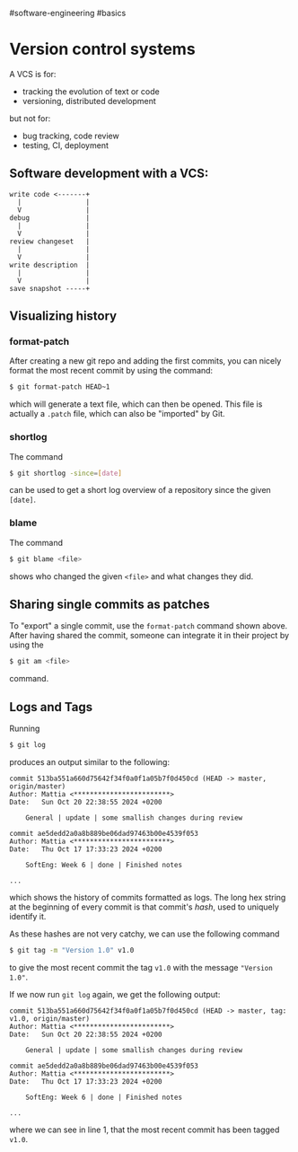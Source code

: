 #software-engineering #basics
# Version control systems
A VCS is for:
- tracking the evolution of text or code
- versioning, distributed development

but not for:
- bug tracking, code review
- testing, CI, deployment

## Software development with a VCS:
```
write code <-------+
  |                |
  V                |
debug              |
  |                |
  V                |
review changeset   |
  |                |
  V                |
write description  |
  |		           |
  V                |
save snapshot -----+
```

## Visualizing history
### format-patch
After creating a new git repo and adding the first commits, you can nicely format the most recent commit by using the command:
```bash
$ git format-patch HEAD~1
```
which will generate a text file, which can then be opened.
This file is actually a `.patch` file, which can also be "imported" by Git.

### shortlog
The command
```bash
$ git shortlog -since=[date]
```
can be used to get a short log overview of a repository since the given `[date]`.

### blame
The command 
```bash
$ git blame <file>
```
shows who changed the given `<file>` and what changes they did.

## Sharing single commits as patches
To "export" a single commit, use the `format-patch` command shown above.  
After having shared the commit, someone can integrate it in their project by using the
```bash
$ git am <file>
```
command.

## Logs and Tags
Running
```bash
$ git log
```
produces an output similar to the following:
```
commit 513ba551a660d75642f34f0a0f1a05b7f0d450cd (HEAD -> master, origin/master)
Author: Mattia <************************>
Date:   Sun Oct 20 22:38:55 2024 +0200

    General | update | some smallish changes during review

commit ae5dedd2a0a8b889be06dad97463b00e4539f053
Author: Mattia <************************>
Date:   Thu Oct 17 17:33:23 2024 +0200

    SoftEng: Week 6 | done | Finished notes

...
```
which shows the history of commits formatted as logs.
The long hex string at the beginning of every commit is that commit's *hash*, used to uniquely identify it.
<br>

As these hashes are not very catchy, we can use the following command
```bash
$ git tag -m "Version 1.0" v1.0
```
to  give the most recent commit the tag `v1.0` with the message `"Version 1.0"`.

If we now run `git log` again, we get the following output:
```
commit 513ba551a660d75642f34f0a0f1a05b7f0d450cd (HEAD -> master, tag: v1.0, origin/master)
Author: Mattia <************************>
Date:   Sun Oct 20 22:38:55 2024 +0200

    General | update | some smallish changes during review

commit ae5dedd2a0a8b889be06dad97463b00e4539f053
Author: Mattia <************************>
Date:   Thu Oct 17 17:33:23 2024 +0200

    SoftEng: Week 6 | done | Finished notes

...
```
where we can see in line 1, that the most recent commit has been tagged `v1.0`.